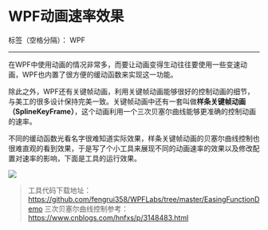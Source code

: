 # WPF动画速率效果

标签（空格分隔）： WPF

---

在WPF中使用动画的情况非常多，而要让动画变得生动往往要使用一些变速动画，WPF也内置了很方便的缓动函数来实现这一功能。

除此之外，WPF还有关键帧动画，利用关键帧动画能够很好的控制动画的细节，与美工的很多设计保持完美一致。关键帧动画中还有一套叫做**样条关键帧动画（SplineKeyFrame）**，这个动画利用一个三次贝塞尔曲线能够更准确的控制动画的速率。

不同的缓动函数光看名字很难知道实际效果，样条关键帧动画的贝塞尔曲线控制也很难直观的看到效果，于是写了个小工具来展现不同的动画速率的效果以及修改配置对速率的影响，下面是工具的运行效果。

![](http://images2017.cnblogs.com/blog/282687/201712/282687-20171204225859191-414960056.gif)

> 工具代码下载地址：<https://github.com/fengrui358/WPFLabs/tree/master/EasingFunctionDemo>
三次贝塞尔曲线控制参考：<https://www.cnblogs.com/hnfxs/p/3148483.html>